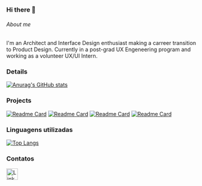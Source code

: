 ### Hi there 👋


###### About me
I'm an Architect and Interface Design enthusiast making a carreer transition to Product Design. Currently in a post-grad UX Engeneering program and working as a volunteer UX/UI Intern.

### Details

[![Anurag's GitHub stats](https://github-readme-stats.vercel.app/api?username=MateusdeOliveira94&show_icons=true&theme=dark)](https://github.com/MateusdeOliveira94/github-readme-stats)

### Projects

[![Readme Card](https://github-readme-stats.vercel.app/api/pin/?username=MateusdeOliveira94&repo=Product-Card-Project&theme=dark)](https://github.com/MateusdeOliveira94/github-readme-stats)
[![Readme Card](https://github-readme-stats.vercel.app/api/pin/?username=MateusdeOliveira94&repo=Clipboard-Landing-Page-Master&theme=dark)](https://github.com/anuraghazra/github-readme-stats)
[![Readme Card](https://github-readme-stats.vercel.app/api/pin/?username=MateusdeOliveira94&repo=projeto-android&theme=dark)](https://github.com/anuraghazra/github-readme-stats)
[![Readme Card](https://github-readme-stats.vercel.app/api/pin/?username=MateusdeOliveira94&repo=projeto-tela-login&theme=dark)](https://github.com/anuraghazra/github-readme-stats)


### Linguagens utilizadas

[![Top Langs](https://github-readme-stats.vercel.app/api/top-langs/?username=MateusdeOliveira&layout=compact)](https://github.com/MateusdeOliveira94/github-readme-stats)

### Contatos
[<img src='https://img.shields.io/badge/LinkedIn-0077B5?style=for-the-badge&logo=linkedin&logoColor=white' alt='Linkedin' height='30'>](https://www.linkedin.com/in/mateusdeoliveira94/)
